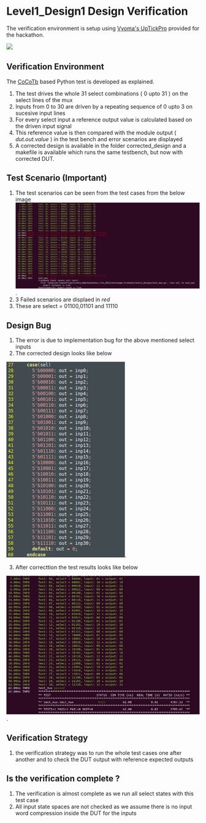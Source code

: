 # Level1_Design1 Design Verification

The verification environment is setup using [Vyoma's UpTickPro](https://vyomasystems.com) provided for the hackathon.

![](https://imgur.com/a/UOeg1qj)

## Verification Environment

The [CoCoTb](https://www.cocotb.org/) based Python test is developed as explained.
1) The test drives the whole 31 select combinations ( 0 upto 31 ) on the select lines of the mux
2) Inputs from 0 to 30 are driven by a repeating sequence of 0 upto 3 on sucesive input lines
3) For every select input a reference output value is calculated based on the driven input signal
4) This reference value is then compared with the module output ( *dut.out.value* ) in the test bench and error scenarios are displayed
5) A corrected design is available in the folder corrected_design and a makefile is available which runs the same testbench, but now with corrected DUT.

## Test Scenario **(Important)**

1) The test scenarios can be seen from the test cases from the below image
![alt text for screen readers](./images/level1_design1_error_scenarios.png "level1_design1 Test cases").
2) 3 Failed scenarios are displaed in *red*
3) These are select = 01100,01101 and 11110


## Design Bug

1) The error is due to implementation bug for the above mentioned select inputs
2) The corrected design looks like below

![alt text for screen readers](./images/level1_design1_correction.png "level1_design1 Corrected").

3) After correcttion the test results looks like below

![alt text for screen readers](./images/level1_design1_correction_results.png "level1_design1_corrected Test cases").

## Verification Strategy

1) the verification strategy was to run the whole test cases one after another and to check the DUT output with reference expected outputs

## Is the verification complete ?

1) The verification is almost complete as we run all select states with this test case
2) All input state spaces are not checked as we assume there is no input word compression inside the DUT for the inputs
